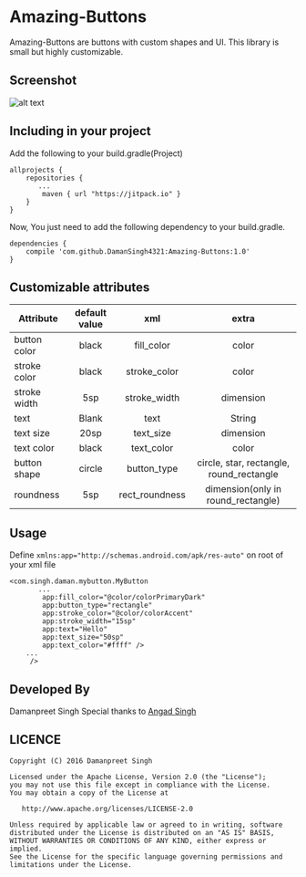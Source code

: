 # Amazing-Buttons
Amazing-Buttons are buttons with custom shapes and UI. This library is small but highly customizable.

## Screenshot
![alt text](https://cloud.githubusercontent.com/assets/19357334/18201789/b74fa53a-7129-11e6-8451-5ec3ff717b72.png)

## Including in your project
Add the following to your build.gradle(Project)
```
allprojects {
    repositories {
       ...
        maven { url "https://jitpack.io" }
    }
}
```

Now, You just need to add the following dependency to your build.gradle.
```
dependencies {
    compile 'com.github.DamanSingh4321:Amazing-Buttons:1.0'
}
```

## Customizable attributes

| Attribute | default value | xml  | extra |
| ----------- |:-------------:| :-----:| :------:|
|button color | black   | fill_color     | color |
| stroke color| black   | stroke_color   | color |
| stroke width| 5sp     | stroke_width   | dimension |
| text        | Blank   | text           | String  |
| text size   | 20sp    | text_size      | dimension |
| text color  | black   | text_color     | color |
| button shape| circle  | button_type    | circle, star, rectangle, round_rectangle |
| roundness   | 5sp     | rect_roundness | dimension(only in round_rectangle) |

## Usage

Define ``` xmlns:app="http://schemas.android.com/apk/res-auto" ``` on root of your xml file

```
<com.singh.daman.mybutton.MyButton
       ...
        app:fill_color="@color/colorPrimaryDark"
        app:button_type="rectangle"
        app:stroke_color="@color/colorAccent"
        app:stroke_width="15sp"
        app:text="Hello"
        app:text_size="50sp"
        app:text_color="#ffff" />
    ...
     />
```

## Developed By
Damanpreet Singh
Special thanks to [Angad Singh](https://github.com/Angads25/)

## LICENCE
```
Copyright (C) 2016 Damanpreet Singh

Licensed under the Apache License, Version 2.0 (the "License");
you may not use this file except in compliance with the License.
You may obtain a copy of the License at

   http://www.apache.org/licenses/LICENSE-2.0

Unless required by applicable law or agreed to in writing, software
distributed under the License is distributed on an "AS IS" BASIS,
WITHOUT WARRANTIES OR CONDITIONS OF ANY KIND, either express or implied.
See the License for the specific language governing permissions and
limitations under the License.
```
